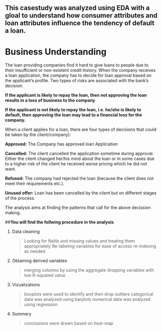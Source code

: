 ## This casestudy was analyzed using EDA with a gloal to understand how consumer attributes and loan attributes influence the tendency of default a loan.
 
# Business Understanding
The loan providing companies find it hard to give loans to people due to their insufficient or non-existent credit history.
When the company receives a loan application, the company has to decide for loan approval based on the applicant’s profile. 
Two types of risks are associated with the bank’s decision:

**If the applicant is likely to repay the loan, then not approving the loan results in a loss of business to the company**

**If the applicant is not likely to repay the loan, i.e. he/she is likely to default, then approving the loan may lead to a financial loss for the company.**


When a client applies for a loan, there are four types of decisions that could be taken by the client/company):

**Approved:** The Company has approved loan Application

**Cancelled:** The client cancelled the application sometime during approval. Either the client changed her/his mind about the loan or in some cases due to a higher risk of the client he received worse pricing which he did not want.

**Refused:** The company had rejected the loan (because the client does not meet their requirements etc.).

**Unused offer:**  Loan has been cancelled by the client but on different stages of the process.

The analysis aims at finding the patterns that call for the above decission making.

##**You will find the follwing procedure in the analysis**
 1. Data cleaning
     >Looking for NaNs and missing values and treating them appropriately
     >Re-labeling variables for ease of access 
     >re-indexing as needed
     
 2. Obtaining derived variables
    >merging columns by using the aggregate
    >dropping variables with low R-squared value
    
 3. Vizualizations
    > boxplots were used to identify and then drop outliers
    > categorical data was analyzed using barplots
    > numerical data was analyzed using regression
    
 4. Summary
    > conclusions were drawn based on heat-map
